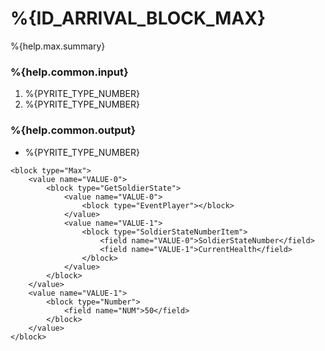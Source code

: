 # %{ID_ARRIVAL_BLOCK_MAX}

%{help.max.summary}

### %{help.common.input}

1. %{PYRITE_TYPE_NUMBER}
2. %{PYRITE_TYPE_NUMBER}

### %{help.common.output}

-   %{PYRITE_TYPE_NUMBER}

```
<block type="Max">
    <value name="VALUE-0">
        <block type="GetSoldierState">
            <value name="VALUE-0">
                <block type="EventPlayer"></block>
            </value>
            <value name="VALUE-1">
                <block type="SoldierStateNumberItem">
                    <field name="VALUE-0">SoldierStateNumber</field>
                    <field name="VALUE-1">CurrentHealth</field>
                </block>
            </value>
        </block>
    </value>
    <value name="VALUE-1">
        <block type="Number">
            <field name="NUM">50</field>
        </block>
    </value>
</block>
```
